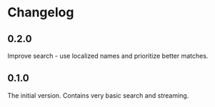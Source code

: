 # Changelog

## 0.2.0

Improve search - use localized names and prioritize better matches.

## 0.1.0

The initial version. Contains very basic search and streaming.
